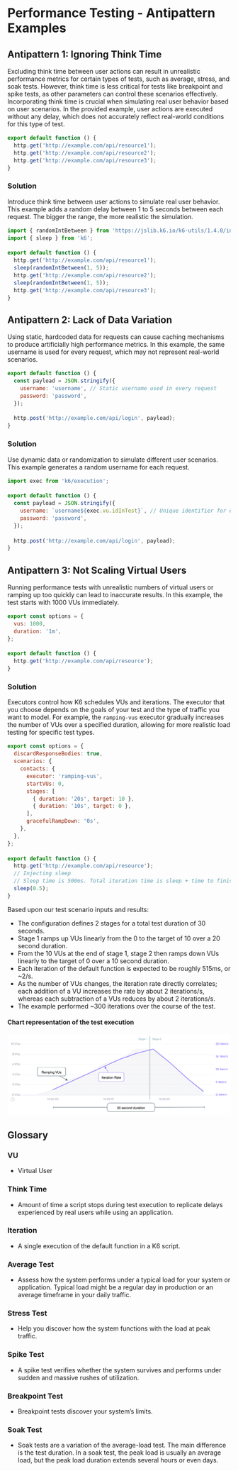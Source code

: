 # Performance Testing - Antipattern Examples

## Antipattern 1: Ignoring Think Time

Excluding think time between user actions can result in unrealistic performance metrics for certain types of tests, such as average, stress, and soak tests. However, think time is less critical for tests like breakpoint and spike tests, as other parameters can control these scenarios effectively. Incorporating think time is crucial when simulating real user behavior based on user scenarios. In the provided example, user actions are executed without any delay, which does not accurately reflect real-world conditions for this type of test.

```javascript
export default function () {
  http.get('http://example.com/api/resource1');
  http.get('http://example.com/api/resource2');
  http.get('http://example.com/api/resource3');
}
```

### Solution

Introduce think time between user actions to simulate real user behavior. This example adds a random delay between 1 to 5 seconds between each request. The bigger the range, the more realistic the simulation.

```javascript
import { randomIntBetween } from 'https://jslib.k6.io/k6-utils/1.4.0/index.js';
import { sleep } from 'k6';

export default function () {
  http.get('http://example.com/api/resource1');
  sleep(randomIntBetween(1, 5));
  http.get('http://example.com/api/resource2');
  sleep(randomIntBetween(1, 5));
  http.get('http://example.com/api/resource3');
}
```

## Antipattern 2: Lack of Data Variation

Using static, hardcoded data for requests can cause caching mechanisms to produce artificially high performance metrics. In this example, the same username is used for every request, which may not represent real-world scenarios.

```javascript
export default function () {
  const payload = JSON.stringify({
    username: 'username', // Static username used in every request
    password: 'password',
  });

  http.post('http://example.com/api/login', payload);
}
```

### Solution

Use dynamic data or randomization to simulate different user scenarios. This example generates a random username for each request.

```javascript
import exec from 'k6/execution';

export default function () {
  const payload = JSON.stringify({
    username: `username${exec.vu.idInTest}`, // Unique identifier for each virtual user, we will use it to be sure every username is unique
    password: 'password',
  });

  http.post('http://example.com/api/login', payload);
}
```

## Antipattern 3: Not Scaling Virtual Users

Running performance tests with unrealistic numbers of virtual users or ramping up too quickly can lead to inaccurate results. In this example, the test starts with 1000 VUs immediately.

```javascript
export const options = {
  vus: 1000,
  duration: '1m',
};

export default function () {
  http.get('http://example.com/api/resource');
}
```

### Solution

Executors control how K6 schedules VUs and iterations. The executor that you choose depends on the goals of your test and the type of traffic you want to model. For example, the `ramping-vus` executor gradually increases the number of VUs over a specified duration, allowing for more realistic load testing for specific test types.

```javascript
export const options = {
  discardResponseBodies: true,
  scenarios: {
    contacts: {
      executor: 'ramping-vus',
      startVUs: 0,
      stages: [
        { duration: '20s', target: 10 },
        { duration: '10s', target: 0 },
      ],
      gracefulRampDown: '0s',
    },
  },
};

export default function () {
  http.get('http://example.com/api/resource');
  // Injecting sleep
  // Sleep time is 500ms. Total iteration time is sleep + time to finish request.
  sleep(0.5);
}
```

Based upon our test scenario inputs and results:

- The configuration defines 2 stages for a total test duration of 30 seconds.
- Stage 1 ramps up VUs linearly from the 0 to the target of 10 over a 20 second duration.
- From the 10 VUs at the end of stage 1, stage 2 then ramps down VUs linearly to the target of 0 over a 10 second duration.
- Each iteration of the default function is expected to be roughly 515ms, or ~2/s.
- As the number of VUs changes, the iteration rate directly correlates; each addition of a VU increases the rate by about 2 iterations/s, whereas each subtraction of a VUs reduces by about 2 iterations/s.
- The example performed ~300 iterations over the course of the test.

#### Chart representation of the test execution

![ramping-vus execution chart](../assets//images//examples/ramping-vus.png)

## Glossary

### **VU**

- Virtual User

### **Think Time**

- Amount of time a script stops during test execution to
replicate delays experienced by real users while using an application.

### **Iteration**

- A single execution of the default function in a K6 script.

### **Average Test**

- Assess how the system performs under a typical load for your system or application. Typical load might be a regular day in production or an average timeframe in your daily traffic.

### **Stress Test**

- Help you discover how the system functions with the load at peak traffic.

### **Spike Test**

- A spike test verifies whether the system survives and performs under sudden and massive rushes of utilization.

### **Breakpoint Test**

- Breakpoint tests discover your system’s limits.

### **Soak Test**

- Soak tests are a variation of the average-load test. The main difference is the test duration. In a soak test, the peak load is usually an average load, but the peak load duration extends several hours or even days.
